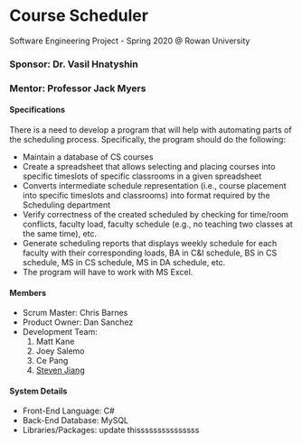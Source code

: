 # Course Scheduler
Software Engineering Project - Spring 2020 @ Rowan University
### Sponsor: Dr. Vasil Hnatyshin
### Mentor: Professor Jack Myers

#### Specifications
There is a need to develop a program that will help with automating parts of the scheduling
process. Specifically, the program should do the following:
- Maintain a database of CS courses
- Create a spreadsheet that allows selecting and placing courses into specific timeslots of specific classrooms in a given spreadsheet
- Converts intermediate schedule representation (i.e., course placement into specific timeslots and classrooms) into format required by the Scheduling department
- Verify correctness of the created scheduled by checking for time/room conflicts, faculty load, faculty schedule (e.g., no teaching two classes at the same time), etc.
- Generate scheduling reports that displays weekly schedule for each faculty with their corresponding loads, BA in C&I schedule, BS in CS schedule, MS in CS schedule, MS in DA schedule, etc.
- The program will have to work with MS Excel.

#### Members
- Scrum Master: Chris Barnes
- Product Owner: Dan Sanchez
- Development Team:
  1. Matt Kane
  2. Joey Salemo
  3. Ce Pang
  4. [Steven Jiang](https://github.com/jiangs11)
  
#### System Details
- Front-End Language: C#
- Back-End Database: MySQL
- Libraries/Packages: update thisssssssssssssss
